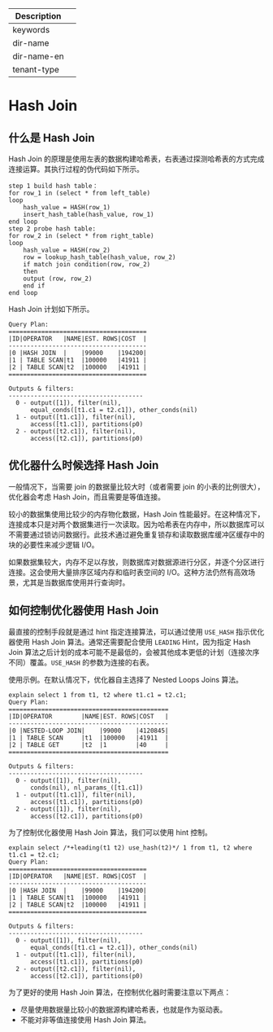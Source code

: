 | Description   |                 |
|---------------|-----------------|
| keywords      |                 |
| dir-name      |                 |
| dir-name-en   |                 |
| tenant-type   |                 |

# Hash Join

## 什么是 Hash Join

Hash Join 的原理是使用左表的数据构建哈希表，右表通过探测哈希表的方式完成连接运算。其执行过程的伪代码如下所示。

```
step 1 build hash table：
for row_1 in (select * from left_table)
loop
	hash_value = HASH(row_1)
	insert_hash_table(hash_value, row_1)
end loop
step 2 probe hash table:
for row_2 in (select * from right_table)
loop
	hash_value = HASH(row_2)
	row = lookup_hash_table(hash_value, row_2)
	if match join condition(row, row_2)
	then
  	output (row, row_2)
	end if
end loop
```

Hash Join 计划如下所示。

```
Query Plan:
======================================
|ID|OPERATOR   |NAME|EST. ROWS|COST  |
--------------------------------------
|0 |HASH JOIN  |    |99000    |194200|
|1 | TABLE SCAN|t1  |100000   |41911 |
|2 | TABLE SCAN|t2  |100000   |41911 |
======================================

Outputs & filters:
-------------------------------------
  0 - output([1]), filter(nil),
      equal_conds([t1.c1 = t2.c1]), other_conds(nil)
  1 - output([t1.c1]), filter(nil),
      access([t1.c1]), partitions(p0)
  2 - output([t2.c1]), filter(nil),
      access([t2.c1]), partitions(p0)
```

## 优化器什么时候选择 Hash Join

一般情况下，当需要 join 的数据量比较大时（或者需要 join 的小表的比例很大），优化器会考虑 Hash Join，而且需要是等值连接。

较小的数据集使用比较少的内存物化数据，Hash Join 性能最好。在这种情况下，连接成本只是对两个数据集进行一次读取。因为哈希表在内存中，所以数据库可以不需要通过锁访问数据行。此技术通过避免重复锁存和读取数据库缓冲区缓存中的块的必要性来减少逻辑 I/O。

如果数据集较大，内存不足以存放，则数据库对数据源进行分区，并逐个分区进行连接。这会使用大量排序区域内存和临时表空间的 I/O。这种方法仍然有高效场景，尤其是当数据库使用并行查询时。

## 如何控制优化器使用 Hash Join

最直接的控制手段就是通过 hint 指定连接算法，可以通过使用 `USE_HASH` 指示优化器使用 Hash Join 算法。通常还需要配合使用 `LEADING` Hint，因为指定 Hash Join 算法之后计划的成本可能不是最低的，会被其他成本更低的计划（连接次序不同）覆盖。`USE_HASH` 的参数为连接的右表。

使用示例。在默认情况下，优化器自主选择了 Nested Loops Joins 算法。

```
explain select 1 from t1, t2 where t1.c1 = t2.c1;
Query Plan:
============================================
|ID|OPERATOR        |NAME|EST. ROWS|COST   |
--------------------------------------------
|0 |NESTED-LOOP JOIN|    |99000    |4120845|
|1 | TABLE SCAN     |t1  |100000   |41911  |
|2 | TABLE GET      |t2  |1        |40     |
============================================

Outputs & filters:
-------------------------------------
  0 - output([1]), filter(nil),
      conds(nil), nl_params_([t1.c1])
  1 - output([t1.c1]), filter(nil),
      access([t1.c1]), partitions(p0)
  2 - output([1]), filter(nil),
      access([t2.c1]), partitions(p0)
```

为了控制优化器使用 Hash Join 算法，我们可以使用 hint 控制。

```
explain select /*+leading(t1 t2) use_hash(t2)*/ 1 from t1, t2 where t1.c1 = t2.c1;
Query Plan:
======================================
|ID|OPERATOR   |NAME|EST. ROWS|COST  |
--------------------------------------
|0 |HASH JOIN  |    |99000    |194200|
|1 | TABLE SCAN|t1  |100000   |41911 |
|2 | TABLE SCAN|t2  |100000   |41911 |
======================================

Outputs & filters:
-------------------------------------
  0 - output([1]), filter(nil),
      equal_conds([t1.c1 = t2.c1]), other_conds(nil)
  1 - output([t1.c1]), filter(nil),
      access([t1.c1]), partitions(p0)
  2 - output([t2.c1]), filter(nil),
      access([t2.c1]), partitions(p0)
```

为了更好的使用 Hash Join 算法，在控制优化器时需要注意以下两点：

* 尽量使用数据量比较小的数据源构建哈希表，也就是作为驱动表。
* 不能对非等值连接使用 Hash Join 算法。
